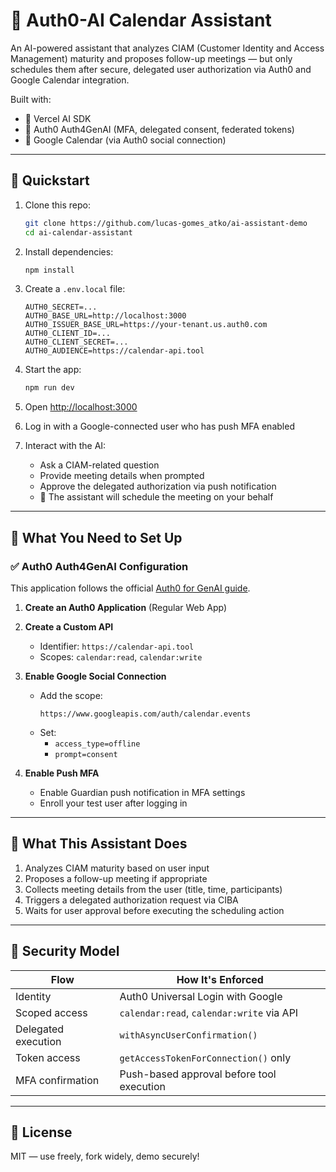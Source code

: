 # 🤖 Auth0-AI Calendar Assistant

An AI-powered assistant that analyzes CIAM (Customer Identity and Access Management) maturity and proposes follow-up meetings — but only schedules them after secure, delegated user authorization via Auth0 and Google Calendar integration.

Built with:
- 🧠 Vercel AI SDK
- 🔐 Auth0 Auth4GenAI (MFA, delegated consent, federated tokens)
- 📅 Google Calendar (via Auth0 social connection)

---

## 🚀 Quickstart

1. Clone this repo:

   ```bash
   git clone https://github.com/lucas-gomes_atko/ai-assistant-demo
   cd ai-calendar-assistant
   ```

2. Install dependencies:

   ```bash
   npm install
   ```

3. Create a `.env.local` file:

   ```env
   AUTH0_SECRET=...
   AUTH0_BASE_URL=http://localhost:3000
   AUTH0_ISSUER_BASE_URL=https://your-tenant.us.auth0.com
   AUTH0_CLIENT_ID=...
   AUTH0_CLIENT_SECRET=...
   AUTH0_AUDIENCE=https://calendar-api.tool
   ```

4. Start the app:

   ```bash
   npm run dev
   ```

5. Open [http://localhost:3000](http://localhost:3000)

6. Log in with a Google-connected user who has push MFA enabled

7. Interact with the AI:
   - Ask a CIAM-related question
   - Provide meeting details when prompted
   - Approve the delegated authorization via push notification
   - 🎉 The assistant will schedule the meeting on your behalf

---

## 🔧 What You Need to Set Up

### ✅ Auth0 Auth4GenAI Configuration

This application follows the official [Auth0 for GenAI guide](https://auth0.com/ai).

1. **Create an Auth0 Application** (Regular Web App)

2. **Create a Custom API**
   - Identifier: `https://calendar-api.tool`
   - Scopes: `calendar:read`, `calendar:write`

3. **Enable Google Social Connection**
   - Add the scope:
     ```
     https://www.googleapis.com/auth/calendar.events
     ```
   - Set:
     - `access_type=offline`
     - `prompt=consent`

4. **Enable Push MFA**
   - Enable Guardian push notification in MFA settings
   - Enroll your test user after logging in

---

## 🧠 What This Assistant Does

1. Analyzes CIAM maturity based on user input
2. Proposes a follow-up meeting if appropriate
3. Collects meeting details from the user (title, time, participants)
4. Triggers a delegated authorization request via CIBA
5. Waits for user approval before executing the scheduling action

---

## 🔐 Security Model

| Flow                | How It's Enforced                            |
|---------------------|----------------------------------------------|
| Identity            | Auth0 Universal Login with Google            |
| Scoped access       | `calendar:read`, `calendar:write` via API    |
| Delegated execution | `withAsyncUserConfirmation()`                |
| Token access        | `getAccessTokenForConnection()` only         |
| MFA confirmation    | Push-based approval before tool execution    |

---

## 📄 License

MIT — use freely, fork widely, demo securely!
